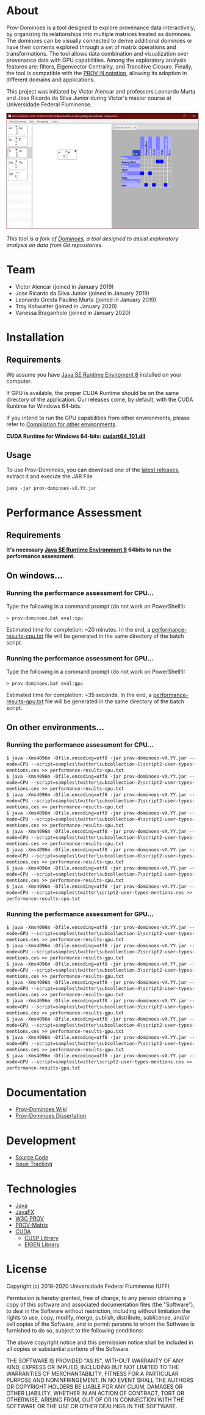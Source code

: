 # About

Prov-Dominoes is a tool designed to explore provenance data interactively, by organizing its relationships into multiple matrices treated as dominoes. The dominoes can be visually connected to derive additional dominoes or have their contents explored through a set of matrix operations and transformations. The tool allows data combination and visualization over provenance data with GPU capabilities. Among the exploratory analysis features are: filters, Eigenvector Centrality, and Transitive Closure. Finally, the tool is compatible with the [PROV-N notation](https://www.w3.org/TR/prov-n/), allowing its adoption in different domains and applications.

This project was initiated by Victor Alencar and professors Leonardo Murta and Jose Ricardo da Silva Junior during Victor's master course at Universidade Federal Fluminense.

![Prov-Dominoes GUI](https://github.com/gems-uff/prov-dominoes/blob/media/gui.png?raw=true)

*This tool is a fork of [Dominoes](https://github.com/gems-uff/dominoes), a tool designed to assist exploratory analysis on data from Git repositories.*

# Team

* Victor Alencar (joined in January 2019)
* Jose Ricardo da Silva Junior (joined in January 2019)
* Leonardo Gresta Paulino Murta (joined in January 2019)
* Troy Kohwalter (joined in January 2020)
* Vanessa Braganholo (joined in January 2020)

# Installation

## Requirements

We assume you have [Java SE Runtime Enviroment 8](https://www.oracle.com/java/technologies/javase-jre8-downloads.html) installed on your computer. 

If GPU is available, the proper CUDA Runtime should be on the same directory of the application. Our releases come, by default, with the CUDA Runtime for Windows 64-bits. 

If you intend to run the GPU capabilities from other environments, please refer to [Compilation for other environments](https://github.com/gems-uff/prov-dominoes/wiki/Compilation).

**CUDA Runtime for Windows 64-bits: [cudart64_101.dll](https://github.com/gems-uff/prov-dominoes/blob/master/prov-cuda/src/main/resources/lib/win_64/cudart64_101.dll)**

## Usage
To use Prov-Dominoes, you can download one of the [latest releases](https://github.com/gems-uff/prov-dominoes/releases/latest), extract it and execute the JAR File:
```
java -jar prov-dominoes-vX.YY.jar
```

# Performance Assessment

## Requirements
**It's necessary [Java SE Runtime Environment 8](https://www.oracle.com/java/technologies/javase-jre8-downloads.html) 64bits to run the performance assessment.**

## On windows...

### Running the performance assessment for CPU...
Type the following in a command prompt (do not work on PowerShell!):
```
> prov-dominoes.bat eval:cpu
```
Estimated time for completion: ~20 minutes. In the end, a [performance-results-cpu.txt](https://github.com/gems-uff/prov-dominoes/blob/master/performance-assessment/performance-results-cpu.txt) file will be generated in the same directory of the batch script.

### Running the performance assessment for GPU...
Type the following in a command prompt (do not work on PowerShell!):
```
> prov-dominoes.bat eval:gpu
```
Estimated time for completion: ~35 seconds. In the end, a [performance-results-gpu.txt](https://github.com/gems-uff/prov-dominoes/blob/master/performance-assessment/performance-results-gpu.txt) file will be generated in the same directory of the batch script.

## On other environments...

### Running the performance assessment for CPU...
```
$ java -Xms4096m -Dfile.encoding=utf8 -jar prov-dominoes-vX.YY.jar --mode=CPU --script=samples\twitter\subcollection-1\script2-user-types-mentions.ces >> performance-results-cpu.txt
$ java -Xms4096m -Dfile.encoding=utf8 -jar prov-dominoes-vX.YY.jar --mode=CPU --script=samples\twitter\subcollection-2\script2-user-types-mentions.ces >> performance-results-cpu.txt
$ java -Xms4096m -Dfile.encoding=utf8 -jar prov-dominoes-vX.YY.jar --mode=CPU --script=samples\twitter\subcollection-3\script2-user-types-mentions.ces >> performance-results-cpu.txt
$ java -Xms4096m -Dfile.encoding=utf8 -jar prov-dominoes-vX.YY.jar --mode=CPU --script=samples\twitter\subcollection-4\script2-user-types-mentions.ces >> performance-results-cpu.txt
$ java -Xms4096m -Dfile.encoding=utf8 -jar prov-dominoes-vX.YY.jar --mode=CPU --script=samples\twitter\subcollection-5\script2-user-types-mentions.ces >> performance-results-cpu.txt
$ java -Xms4096m -Dfile.encoding=utf8 -jar prov-dominoes-vX.YY.jar --mode=CPU --script=samples\twitter\subcollection-6\script2-user-types-mentions.ces >> performance-results-cpu.txt
$ java -Xms4096m -Dfile.encoding=utf8 -jar prov-dominoes-vX.YY.jar --mode=CPU --script=samples\twitter\subcollection-7\script2-user-types-mentions.ces >> performance-results-cpu.txt
$ java -Xms4096m -Dfile.encoding=utf8 -jar prov-dominoes-vX.YY.jar --mode=CPU --script=samples\twitter\script2-user-types-mentions.ces >> performance-results-cpu.txt
```
### Running the performance assessment for GPU...
```
$ java -Xms4096m -Dfile.encoding=utf8 -jar prov-dominoes-vX.YY.jar --mode=GPU --script=samples\twitter\subcollection-1\script2-user-types-mentions.ces >> performance-results-gpu.txt
$ java -Xms4096m -Dfile.encoding=utf8 -jar prov-dominoes-vX.YY.jar --mode=GPU --script=samples\twitter\subcollection-2\script2-user-types-mentions.ces >> performance-results-gpu.txt
$ java -Xms4096m -Dfile.encoding=utf8 -jar prov-dominoes-vX.YY.jar --mode=GPU --script=samples\twitter\subcollection-3\script2-user-types-mentions.ces >> performance-results-gpu.txt
$ java -Xms4096m -Dfile.encoding=utf8 -jar prov-dominoes-vX.YY.jar --mode=GPU --script=samples\twitter\subcollection-4\script2-user-types-mentions.ces >> performance-results-gpu.txt
$ java -Xms4096m -Dfile.encoding=utf8 -jar prov-dominoes-vX.YY.jar --mode=GPU --script=samples\twitter\subcollection-5\script2-user-types-mentions.ces >> performance-results-gpu.txt
$ java -Xms4096m -Dfile.encoding=utf8 -jar prov-dominoes-vX.YY.jar --mode=GPU --script=samples\twitter\subcollection-6\script2-user-types-mentions.ces >> performance-results-gpu.txt
$ java -Xms4096m -Dfile.encoding=utf8 -jar prov-dominoes-vX.YY.jar --mode=GPU --script=samples\twitter\subcollection-7\script2-user-types-mentions.ces >> performance-results-gpu.txt
$ java -Xms4096m -Dfile.encoding=utf8 -jar prov-dominoes-vX.YY.jar --mode=GPU --script=samples\twitter\script2-user-types-mentions.ces >> performance-results-gpu.txt
```

# Documentation

* [Prov-Dominoes Wiki](https://github.com/gems-uff/prov-dominoes/wiki)
* [Prov-Dominoes Dissertation](https://www.ic.uff.br/PosGraduacao/frontend-tesesdissertacoes/download.php?id=996.pdf&tipo=trabalho)

# Development

* [Source Code](https://github.com/gems-uff/prov-dominoes)
* [Issue Tracking](https://github.com/gems-uff/prov-dominoes/issues)

# Technologies

* [Java](http://java.com)
* [JavaFX](http://docs.oracle.com/javafx/)
* [W3C PROV](https://www.w3.org/TR/2013/NOTE-prov-overview-20130430/)
* [PROV-Matrix](https://github.com/gems-uff/prov-matrix)
* [CUDA](http://www.nvidia.com/object/cuda_home_new.html)
  - [CUSP Library](https://cusplibrary.github.io/)
  - [EIGEN Library](http://eigen.tuxfamily.org/index.php?title=Main_Page)


# License

Copyright (c) 2018-2020 Universidade Federal Fluminense (UFF)

Permission is hereby granted, free of charge, to any person obtaining a copy
of this software and associated documentation files (the "Software"), to deal
in the Software without restriction, including without limitation the rights
to use, copy, modify, merge, publish, distribute, sublicense, and/or sell
copies of the Software, and to permit persons to whom the Software is
furnished to do so, subject to the following conditions:

The above copyright notice and this permission notice shall be included in
all copies or substantial portions of the Software.

THE SOFTWARE IS PROVIDED "AS IS", WITHOUT WARRANTY OF ANY KIND, EXPRESS OR
IMPLIED, INCLUDING BUT NOT LIMITED TO THE WARRANTIES OF MERCHANTABILITY,
FITNESS FOR A PARTICULAR PURPOSE AND NONINFRINGEMENT. IN NO EVENT SHALL THE
AUTHORS OR COPYRIGHT HOLDERS BE LIABLE FOR ANY CLAIM, DAMAGES OR OTHER
LIABILITY, WHETHER IN AN ACTION OF CONTRACT, TORT OR OTHERWISE, ARISING FROM,
OUT OF OR IN CONNECTION WITH THE SOFTWARE OR THE USE OR OTHER DEALINGS IN
THE SOFTWARE.
